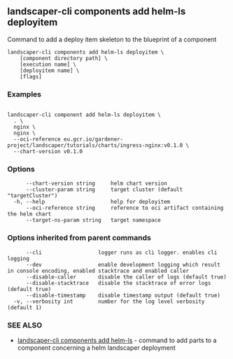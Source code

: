 ## landscaper-cli components add helm-ls deployitem


Command to add a deploy item skeleton to the blueprint of a component

```
landscaper-cli components add helm-ls deployitem \
    [component directory path] \
    [execution name] \
    [deployitem name] \
    [flags]
```

### Examples

```

landscaper-cli component add helm-ls deployitem \
  . \
  nginx \
  nginx \
  --oci-reference eu.gcr.io/gardener-project/landscaper/tutorials/charts/ingress-nginx:v0.1.0 \
  --chart-version v0.1.0
```

### Options

```
      --chart-version string     helm chart version
      --cluster-param string     target cluster (default "targetCluster")
  -h, --help                     help for deployitem
      --oci-reference string     reference to oci artifact containing the helm chart
      --target-ns-param string   target namespace
```

### Options inherited from parent commands

```
      --cli                  logger runs as cli logger. enables cli logging
      --dev                  enable development logging which result in console encoding, enabled stacktrace and enabled caller
      --disable-caller       disable the caller of logs (default true)
      --disable-stacktrace   disable the stacktrace of error logs (default true)
      --disable-timestamp    disable timestamp output (default true)
  -v, --verbosity int        number for the log level verbosity (default 1)
```

### SEE ALSO

* [landscaper-cli components add helm-ls](landscaper-cli_components_add_helm-ls.md)	 - command to add parts to a component concerning a helm landscaper deployment

